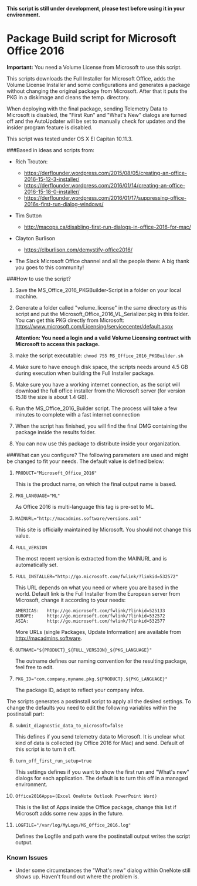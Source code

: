 **This script is still under development, please test before using it in your environment.**


# Package Build script for Microsoft Office 2016

**Important:** You need a Volume License from Microsoft to use this script.

This scripts downloads the Full Installer for Microsoft Office, adds the Volume License Installer and some configurations and generates a package without changing the original package from Microsoft. After that it puts the PKG in a diskimage and cleans the temp. directory.

When deploying with the final package, sending Telemetry Data to Microsoft is disabled, the "First Run" and "What's New" dialogs are turned off and the AutoUpdater will be set to manually check for updates and the insider program feature is disabled.

This script was tested under OS X El Capitan 10.11.3.


###Based in ideas and scripts from:
- Rich Trouton:
  - https://derflounder.wordpress.com/2015/08/05/creating-an-office-2016-15-12-3-installer/
  - https://derflounder.wordpress.com/2016/01/14/creating-an-office-2016-15-18-0-installer/
  - https://derflounder.wordpress.com/2016/01/17/suppressing-office-2016s-first-run-dialog-windows/

- Tim Sutton
  - http://macops.ca/disabling-first-run-dialogs-in-office-2016-for-mac/

- Clayton Burlison
  - https://clburlison.com/demystify-office2016/

- The Slack Microsoft Office channel and all the people there: A big thank you goes to this community!
 
###How to use the script?

1.	Save the MS_Office_2016_PKGBuilder-Script in a folder on your local machine.

2.	Generate a folder called "volume_license" in the same directory as this script and put the Microsoft_Office_2016_VL_Serializer.pkg in this folder. You can get this PKG directly from Microsoft: https://www.microsoft.com/Licensing/servicecenter/default.aspx
	
	**Attention: You need a login and a valid Volume Licensing contract with Microsoft to access this package.** 

3.	make the script executable:
	`chmod 755 MS_Office_2016_PKGBuilder.sh`
	
4.	Make sure to have enough disk space, the scripts needs around 4.5 GB during execution when building the Full Installer package.

5.	Make sure you have a working internet connection, as the script will download the full office installer from the Microsoft server (for version 15.18 the size is about 1.4 GB).

6.	Run the MS_Office_2016_Builder script.
	The process will take a few minutes to complete with a fast internet connection
	
7.	When the script has finished, you will find the final DMG containing the package inside the results folder.

8.	You can now use this package to distribute inside your organization.


###What can you configure?
The following parameters are used and might be changed to fit your needs. The default value is defined below:

1.	`PRODUCT="Microsoft_Office_2016"`

	This is the product name, on which the final output name is based.

2.	`PKG_LANGUAGE="ML"`
	
	As Office 2016 is multi-language this tag is pre-set to ML.

3.	`MAINURL="http://macadmins.software/versions.xml"`
	
	This site is officially maintained by Microsoft.
	You should not change this value.

4.	`FULL_VERSION`
	
	The most recent version is extracted from the MAINURL and is automatically set.

5.	`FULL_INSTALLER="http://go.microsoft.com/fwlink/?linkid=532572"`
	
	This URL depends on what you need or where you are based in the world. Default link is the Full Installer from the European server from Microsoft, change it according to your needs:

		AMERICAS:	http://go.microsoft.com/fwlink/?linkid=525133
		EUROPE:		http://go.microsoft.com/fwlink/?linkid=532572
		ASIA:		http://go.microsoft.com/fwlink/?linkid=532577
		
	More URLs (single Packages, Update Information) are available from http://macadmins.software.
	
6.	`OUTNAME="${PRODUCT}_${FULL_VERSION}_${PKG_LANGUAGE}"`
	
	The outname defines our naming convention for the resulting package, feel free to edit.

7.	`PKG_ID="com.company.myname.pkg.${PRODUCT}.${PKG_LANGUAGE}"`
	
	The package ID, adapt to reflect your company infos.


The scripts generates a postinstall script to apply all the desired settings. To change the defaults you need to edit the following variables within the postinstall part:

8.	`submit_diagnostic_data_to_microsoft=false`
	
	This defines if you send telemetry data to Microsoft. It is unclear what kind of data is collected (by Office 2016 for Mac) and send. Default of this script is to turn it off.
	
9.	`turn_off_first_run_setup=true`
	
	This settings defines if you want to show the first run and "What's new" dialogs for each application. The default is to turn this off in a managed environment.

10.	`Office2016Apps=(Excel OneNote Outlook PowerPoint Word)`
	
	This is the list of Apps inside the Office package, change this list if Microsoft adds some new apps in the future.

11.	`LOGFILE="/var/log/MyLogs/MS_Office_2016.log"`
	
	Defines the Logfile and path were the postinstall output writes the script output.


### Known Issues
- Under some circumstances the "What's new" dialog within OneNote still shows up. Haven't found out where the problem is.
